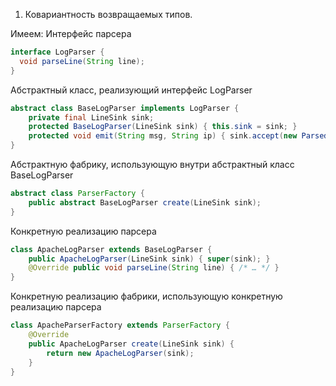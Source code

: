 1. Ковариантность возвращаемых типов.

Имеем:
Интерфейс парсера
```java
interface LogParser {
  void parseLine(String line);
}
```
Абстрактный класс, реализующий интерфейс LogParser
```java
abstract class BaseLogParser implements LogParser {
    private final LineSink sink;
    protected BaseLogParser(LineSink sink) { this.sink = sink; }
    protected void emit(String msg, String ip) { sink.accept(new ParsedLine(msg, ip)); }
}
```
Абстрактную фабрику, использующую внутри абстрактный класс BaseLogParser
```java
abstract class ParserFactory {
    public abstract BaseLogParser create(LineSink sink);
}
```
Конкретную реализацию парсера
```java
class ApacheLogParser extends BaseLogParser {
    public ApacheLogParser(LineSink sink) { super(sink); }
    @Override public void parseLine(String line) { /* … */ }
}
```
Конкретную реализацию фабрики, использующую конкретную реализацию парсера
```java
class ApacheParserFactory extends ParserFactory {
    @Override
    public ApacheLogParser create(LineSink sink) {
        return new ApacheLogParser(sink);
    }
}
```

```java
```

```java
```

```java
```

```java
```

```java
```
